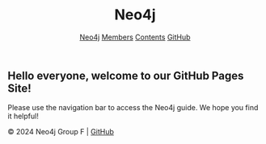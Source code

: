 <html lang="en">
<head>
    <meta charset="UTF-8">
    <meta name="viewport" content="width=device-width, initial-scale=1.0">
    <title>Neo4j</title>
    <link rel="stylesheet" href="styles.css">
</head>
<body>
    <header>
        <h1>Neo4j</h1>
        <nav>
            <a href="index.html">Neo4j</a>
            <a href="members.html">Members</a>
            <a href="contents.html">Contents</a>
            <a href="https://github.com/QiChen212221012/Neo4j" target="_blank">GitHub</a>
        </nav>
    </header>
    <main>
        <section class="welcome-section">
            <h2>Hello everyone, welcome to our GitHub Pages Site!</h2>
            <p>Please use the navigation bar to access the Neo4j guide. We hope you find it helpful!</p>
        </section>
    </main>
</body>
<footer>
    <p>&copy; 2024 Neo4j Group F | <a href="https://github.com/QiChen212221012/Neo4j" target="_blank" aria-label="GitHub Repository">GitHub</a></p>
</footer>

</html>

